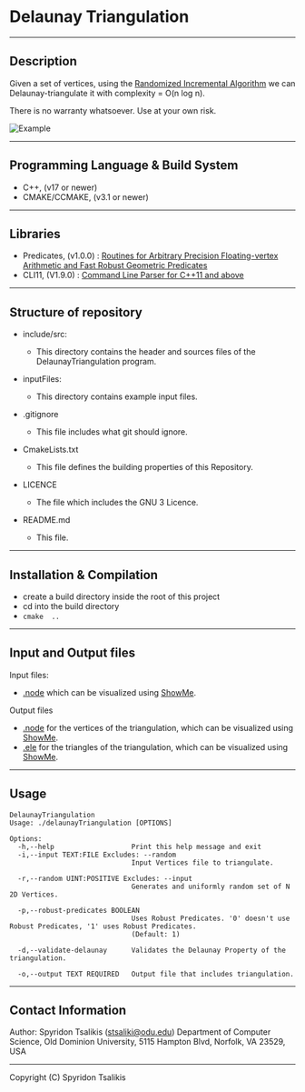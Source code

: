 # Delaunay Triangulation

--------------------------------------------------------------------------------
## Description

Given a set of vertices, using the [Randomized Incremental Algorithm](http://www.cs.uu.nl/geobook/interpolation.pdf) we can Delaunay-triangulate it with complexity = O(n log n).

There is no warranty whatsoever. Use at your own risk.

![Example](https://i.imgur.com/Zlt6oUl.png)

--------------------------------------------------------------------------------
## Programming Language & Build System
*   C++, (v17 or newer)
*   CMAKE/CCMAKE, (v3.1 or newer)

--------------------------------------------------------------------------------
## Libraries
*   Predicates, (v1.0.0) : [Routines for Arbitrary Precision Floating-vertex Arithmetic and Fast Robust Geometric Predicates](https://www.cs.cmu.edu/~quake/robust.html)
*   CLI11, (V1.9.0) : [Command Line Parser for C++11 and above](https://github.com/CLIUtils/CLI11)

--------------------------------------------------------------------------------
## Structure of repository
*   include/src:
    *   This directory contains the header and sources files of the DelaunayTriangulation program.
    
*   inputFiles:
    *   This directory contains example input files.
    
*   .gitignore
    *   This file includes what git should ignore.
    
*   CmakeLists.txt
    *   This file defines the building properties of this Repository.
    
*   LICENCE
    *   The file which includes the GNU 3 Licence.
    
*   README.md            
    *   This file.
    
--------------------------------------------------------------------------------
## Installation & Compilation
*   create a build directory inside the root of this project
*   cd into the build directory
*   `cmake  ..`

--------------------------------------------------------------------------------
## Input and Output files
Input files:
*   [.node](http://www.cs.cmu.edu/~quake/triangle.node.html) which can be visualized using [ShowMe](http://www.cs.cmu.edu/~quake/showme.html).

Output files
*   [.node](http://www.cs.cmu.edu/~quake/triangle.node.html) for the vertices of the triangulation, which can be visualized using [ShowMe](http://www.cs.cmu.edu/~quake/showme.html).
*   [.ele](http://www.cs.cmu.edu/~quake/triangle.ele.html) for the triangles of the triangulation, which can be visualized using [ShowMe](http://www.cs.cmu.edu/~quake/showme.html).

--------------------------------------------------------------------------------
## Usage
```{flags: Array}
DelaunayTriangulation
Usage: ./delaunayTriangulation [OPTIONS]

Options:
  -h,--help                   Print this help message and exit
  -i,--input TEXT:FILE Excludes: --random
                              Input Vertices file to triangulate.
                              
  -r,--random UINT:POSITIVE Excludes: --input
                              Generates and uniformly random set of N 2D Vertices.
                              
  -p,--robust-predicates BOOLEAN
                              Uses Robust Predicates. '0' doesn't use Robust Predicates, '1' uses Robust Predicates.
                              (Default: 1)
                              
  -d,--validate-delaunay      Validates the Delaunay Property of the triangulation.
                              
  -o,--output TEXT REQUIRED   Output file that includes triangulation.

```

--------------------------------------------------------------------------------
## Contact Information

Author: Spyridon Tsalikis (stsaliki@odu.edu)
Department of Computer Science, Old Dominion University, 5115 Hampton Blvd, Norfolk, VA 23529, USA

--------------------------------------------------------------------------------
Copyright (C) Spyridon Tsalikis
